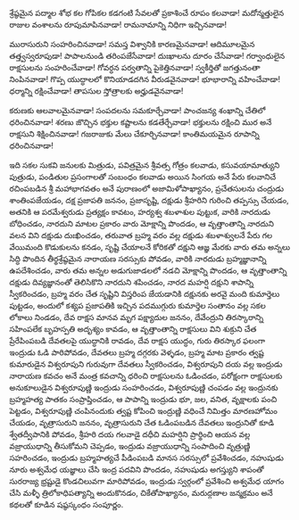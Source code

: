 ﻿శ్రేష్ఠమైన పద్మాల శోభ కల గోపికల కడగంటి సేవలతో ప్రకాశించే రూపం కలవాడా! మదోన్మత్తులైన రాజుల వంశాలను రూపుమాపినవాడా! రామనామాన్ని నిధిగా ఇచ్చినవాడా! 

మురాసురుని సంహరించినవాడా! సమస్త విశ్వానికి కారణమైనవాడా! ఆదిమూలమైన తత్త్వస్వరూపుడా! పాపాలనుండి తరింపజేసేవాడా! దుఃఖాలను దూరం చేసేవాడా! గర్వాంధులైన రాక్షసులను సంహరించేవాడా! గోవర్ధన పర్వతాన్ని పైకెత్తినవాడా! స్వకీర్తితో జగత్తునంతా నింపినవాడా! గొప్ప యుద్ధాలలో కొనియాడదగిన వీరుడవైనవాడా! భూభారాన్ని వహించేవాడా! ధర్మాన్ని రక్షించేవాడా! తాపసుల స్తోత్రాలకు అర్హుడవైనవాడా! 

కరుణకు ఆలవాలమైనవాడా! సంపదలను సమకూర్చేవాడా! పాంచజన్య శంఖాన్ని చేతిలో ధరించినవాడా! శరణు జొచ్చిన భక్తుల కష్టాలను కడతేర్చేవాడా! భక్తులను రక్షించి ముర అనే రాక్షసుని శిక్షించినవాడా! గజరాజుకు మేలు చేకూర్చినవాడా! కాంతిమయమైన రూపాన్ని ధరించినవాడా! 

ఇది సకల సుకవి జనులకు మిత్రుడు, పవిత్రమైన శ్రీవత్స గోత్రం కలవాడు, కసువయామాత్యుని పుత్రుడు, పండితుల ప్రసంగాలతో సంబంధం కలవాడు అయిన సింగయ అనే పేరు కలవానిచే రచింపబడిన శ్రీ మహాభాగవతం అనే పురాణంలో అజామిళోపాఖ్యానం, ప్రచేతసులను చంద్రుడు శాంతింపజేయడం, దక్ష ప్రజాపతి జననం, ప్రజాసృష్టి, దక్షుడు శ్రీహరిని గురించి తప్పస్సు చేయడం, అతనికి ఆ పరమేశ్వరుడు ప్రత్యక్షం కావటం, హర్యశ్వ శబళాశుల పుట్టుక, వారికి నారదుడు బోధించడం, నారదుని మాటల ప్రకారం వారు మోక్షాన్ని పొందడం, ఆ వృత్తాంతాన్ని నారదుని వలన విని దక్షుడు దుఃఖించడం, తరువాత బ్రహ్మ వరం వల్ల దక్షుడు శబళాశ్వులనే పేరు గల వేయిమంది కొడుకులను కనడం, సృష్టి చేయాలనే కోరికతో దక్షుని ఆజ్ఞ మేరకు వారు తమ అన్నలు సిద్ధి పొందిన తీర్థశ్రేష్ఠమైన నారాయణ సరస్సుకు పోవడం, వారికి నారదుడు బ్రహ్మజ్ఞానాన్ని ఉపదేశించడం, వారు తమ అన్నల అడుగుజాడలలో నడచి మోక్షాన్ని పొందడం, ఆ వృత్తాంతాన్ని దక్షుడు దివ్యజ్ఞానంతో తెలిసికొని నారదుని శపించడం, నారద మహర్షి దక్షుని శాపాన్ని స్వీకరించడం, బ్రహ్మ వరం చేత సృష్టిని విస్తరింప జేయడానికి దక్షునకు అరవై మంది కుమార్తెలు పుట్టడం, అందులో కశ్యప ప్రజాపతికి ఇచ్చిన పదముగ్గురు కుమార్తెల సంతానం వల్ల సకల లోకాలు నిండడం, దేవ రాక్షస మానవ మృగ పక్ష్యాదుల జననం, దేవేంద్రుని తిరస్కారాన్ని సహింపలేక బృహస్పతి అదృశ్యం కావడం, ఆ వృత్తాంతాన్ని రాక్షసులు విని శుక్రుని చేత ప్రేరేపింపబడి దేవతలపై యుద్ధానికి రావడం, దేవ రాక్షస యుద్ధం, గురు తిరస్కార ఫలంగా ఇంద్రుడు ఓడి పారిపోవడం, దేవతలు బ్రహ్మ దగ్గరకు వెళ్ళడం, బ్రహ్మ మాట ప్రకారం త్వష్ట కుమారుడైన విశ్వరూపుని గురువుగా దేవతలు స్వీకరించడం, విశ్వరూపుని దయ వల్ల ఇంద్రుడు నారాయణ కవచం అనే మంత్ర కవచాన్ని ధరించి రాక్షసులను ఓడించడం, పరోక్షంగా రాక్షసులకు అనుకూలుడైన విశ్వరూపుణ్ణి ఇంద్రుడు సంహరించడం, విశ్వరూపుణ్ణి చంపడం వల్ల ఇంద్రునకు బ్రహ్మహత్య పాతకం సంప్రాప్తించడం, ఆ పాపాన్ని ఇంద్రుడు భూ, జల, వనిత, వృక్షాలకు పంచి పెట్టడం, విశ్వరూపుణ్ణి చంపినందుకు త్వష్ట కోపించి ఇంద్రుణ్ణి వధించే నిమిత్తం మారణహోమం చేయడం, వృత్రాసురుని జననం, వృత్రాసురుని చేత ఓడింపబడిన దేవతలు ఇంద్రునితో కూడి శ్వేతద్వీపానికి పోవడం, శ్రీహరి దయ గలవాడై దధీచి మహర్షిని ప్రార్థించి ఆయన వల్ల వజ్రాయుధాన్ని తీసుకోమని చెప్పడం, ఇంద్రుడు వజ్రాయుధాన్ని సంపాదించి వృత్రుణ్ణి సహరించడం, ఇంద్రుడు బ్రహ్మహత్యచే పీడింపబడి మానస సరస్సులో ప్రవేశించడం, నహుషుడు నూరు అశ్వమేధ యజ్ఞాలు చేసి ఇంద్ర పదవిని పొందడం, నహుషుడు అగస్త్యుని శాపంతో సురరాజ్య భ్రష్టుడై కొండచిలువగా మారిపోవడం, ఇంద్రుడు స్వర్గంలో ప్రవేశించి అశ్వమేధ యాగం చేసి మళ్ళీ త్రిలోకాధిపత్యాన్ని అందుకొనడం, చికేతోపాఖ్యానం, మరుద్గణాల జన్మక్రమం అనే కథలతో కూడిన షష్ఠస్కంధం సంపూర్ణం. 

